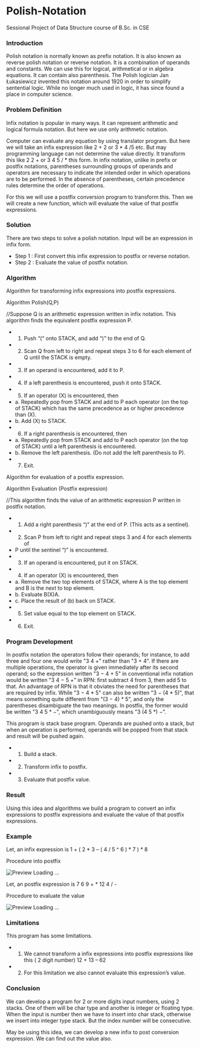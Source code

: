 # Polish-Notation
Sessional Project of Data Structure course of B.Sc. in CSE

### Introduction
Polish notation is normally known as prefix notation. It is also known as reverse polish notation or reverse notation. It is a combination of operands and constants. We can use this for logical, arithmetical or in algebra equations. It can contain also parenthesis. The Polish logician Jan Łukasiewicz invented this notation around 1920 in order to simplify sentential logic. While no longer much used in logic, it has since found a place in computer science.

### Problem Definition
Infix notation is popular in many ways. It can represent arithmetic and logical formula notation. But here we use only arithmetic notation.

Computer can evaluate any equation by using translator program. But here we will take an infix expression like 2 + 2 or 3 * 4 /5 etc. But may programming language can not determine the value directly. It transform this like 2 2 + or 3 4 5 / * this form. In infix notation, unlike in prefix or postfix notations, parentheses surrounding groups of operands and operators are necessary to indicate the intended order in which operations are to be performed. In the absence of parentheses, certain precedence rules determine the order of operations.

For this we will use a postfix conversion program to transform this. Then we will create a new function, which will evaluate the value of that postfix expressions.

### Solution
There are two steps to solve a polish notation. Input will be an expression in infix form.

 - Step 1 : First convert this infix expression to postfix or reverse notation.
 - Step 2 : Evaluate the value of postfix notation.

### Algorithm
Algorithm for transforming  infix expressions into postfix expressions.

Algorithm Polish(Q,P)

//Suppose Q is an arithmetic expression written in infix notation. This algorithm finds the equivalent postfix expression P.

 - 1. Push “(“ onto STACK, and add “)” to the end of Q.
 - 2. Scan Q from left to right and repeat steps 3 to 6 for each element of Q until the STACK is empty.
 - 3. If an operand is encountered, add it to P.
 - 4. If a left parenthesis is encountered, push it onto STACK.
 - 5. If an operator (X) is encountered, then
 - a. Repeatedly pop from STACK and add to P each operator (on the top of STACK) which has the same precedence as or higher precedence than (X).
 - b. Add (X) to STACK.
 - 6. If a right parenthesis is encountered, then
 - a. Repeatedly pop from STACK and add to P each operator (on the top of STACK) until a left parenthesis is encountered.
 - b. Remove the left parenthesis. (Do not add the left parenthesis to P).
 - 7. Exit.

Algorithm for evaluation of a postfix expression.

Algorithm Evaluation (Postfix expression)

//This algorithm finds the value of an arithmetic expression P written in postfix notation.

 - 1. Add a right parenthesis “)” at the end of P. (This acts as a sentinel).
 - 2. Scan P from left to right and repeat steps 3 and 4 for each elements of
 - P until the sentinel “)” is encountered.
 - 3. If an operand is encountered, put it on STACK.
 - 4. If an operator (X) is encountered, then
 - a. Remove the two top elements of STACK, where A is the top element and B is the next to top element.
 - b. Evaluate B(X)A.
 - c. Place the result of (b) back on STACK.
 - 5. Set value equal to the top element on STACK.
 - 6. Exit.
 
### Program Development
In postfix notation the operators follow their operands; for instance, to add three and four one would write "3 4 +" rather than "3 + 4". If there are multiple operations, the operator is given immediately after its second operand; so the expression written "3 − 4 + 5" in conventional infix notation would be written "3 4 − 5 +" in RPN: first subtract 4 from 3, then add 5 to that. An advantage of RPN is that it obviates the need for parentheses that are required by infix. While "3 − 4 * 5" can also be written "3 − (4 * 5)", that means something quite different from "(3 − 4) * 5", and only the parentheses disambiguate the two meanings. In postfix, the former would be written "3 4 5 * −", which unambiguously means "3 (4 5 *) −".

This program is stack base program. Operands are pushed onto a stack, but when an operation is performed, operands will be popped from that stack and result will be pushed again.

 - 1.	Build a stack.
 - 2.	Transform infix to postfix.
 - 3.	Evaluate that postfix value.
 
### Result
Using this idea and algorithms we build a program to convert an infix expressions to postfix expressions and evaluate the value of that postfix expressions.

### Example
Let, an infix expression is 1 + ( 2 * 3 – ( 4 / 5 ^ 6 ) * 7 ) * 8

Procedure into postfix

![Preview Loading ...](http://image.sadequr.com/github/polish_notation/procedure_into_postfix.jpg)

Let, an postfix expression is 7 6 9 + * 12 4 / -

Procedure to evaluate the value

![Preview Loading ...](http://image.sadequr.com/github/polish_notation/procedure_to_evaluate_the_value.jpg)

### Limitations

This program has some limitations.

 - 1.	We cannot transform a infix expressions into postfix expressions like this ( 2 digit number)
12 + 13 – 62
 - 2.	For this limitation we also cannot evaluate this expression’s value.
 
### Conclusion
We can develop a program for 2 or more digits input numbers, using 2 stacks. One of them will be char type and another is integer or floating type. When the input is number then we have to insert into char stack, otherwise we insert into integer type stack. But the index number will be consecutive.

May be using this idea, we can develop a new infix to post conversion expression. We can find out the value also.




